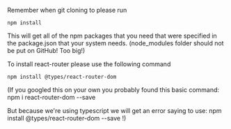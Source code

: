Remember when git cloning to please run

```npm install```

This will get all of the npm packages that you need that were specified in the package.json that your system needs. (node_modules folder should not be put on GitHub! Too big!)


To install react-router please use the following command

```npm install @types/react-router-dom```


(If you googled this on your own you probably found this basic command:
npm i react-router-dom --save

But because we're using typescript we will get an error saying to use:
npm install @types/react-router-dom --save !)
